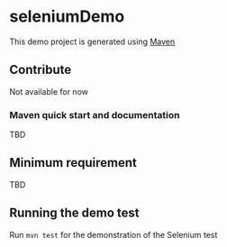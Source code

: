 # seleniumDemo
This demo project is generated using [Maven](https://maven.apache.org/)

## Contribute
Not available for now

### Maven quick start and documentation
TBD

## Minimum requirement
TBD

## Running the demo test
Run `mvn test` for the demonstration of the Selenium test
